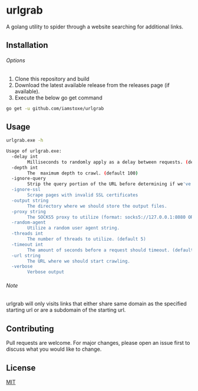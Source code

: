 # urlgrab


A golang utility to spider through a website searching for additional links. 


## Installation

###### Options
1. Clone this repository and build
2. Download the latest available release from the releases page (if available).
3. Execute the below go get command

```bash
go get -u github.com/iamstoxe/urlgrab
```

## Usage

```bash
urlgrab.exe -h

Usage of urlgrab.exe:
  -delay int
        Milliseconds to randomly apply as a delay between requests. (default 2000)
  -depth int
        The  maximum depth to crawl. (default 100)
  -ignore-query
        Strip the query portion of the URL before determining if we've visited it yet.
  -ignore-ssl
        Scrape pages with invalid SSL certificates
  -output string
        The directory where we should store the output files.
  -proxy string
        The SOCKS5 proxy to utilize (format: socks5://127.0.0.1:8080 OR http://127.0.0.1:8080).
  -random-agent
        Utilize a random user agent string.
  -threads int
        The number of threads to utilize. (default 5)
  -timeout int
        The amount of seconds before a request should timeout. (default 10)
  -url string
        The URL where we should start crawling.
  -verbose
        Verbose output


```

###### Note
urlgrab will only visits links that either share same domain as the specified starting url or are a subdomain of the starting url.


## Contributing
Pull requests are welcome. For major changes, please open an issue first to discuss what you would like to change.

## License
[MIT](https://choosealicense.com/licenses/mit/)